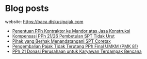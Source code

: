 # Blog posts

website: https://baca.diskusipajak.com

<!-- BLOG-POST-LIST:START -->
- [Penentuan PPh Kontraktor ke Mandor atas Jasa Konstruksi](https://baca.diskusipajak.com/penentuan-pph-kontraktor-ke-mandor-atas-jasa-konstruksi/)
- [Kompensasi PPh 21/26 Pembetulan SPT Tidak Urut](https://baca.diskusipajak.com/kompensasi-pph-21-26-pembetulan-spt-tidak-urut/)
- [Pihak yang Berhak Menandatangani SPT Coretax](https://baca.diskusipajak.com/pihak-yang-berhak-menandatangani-spt-coretax/)
- [Pengembalian Pajak Tidak Terutang PPh Final UMKM &lpar;PMK 81&rpar;](https://baca.diskusipajak.com/pengembalian-pajak-tidak-terutang-pph-final-umkm-pmk-81/)
- [PPh 21 Donasi Perusahaan untuk Karyawan Terdampak Bencana](https://baca.diskusipajak.com/pph-21-donasi-perusahaan-untuk-karyawan-terdampak-bencana/)
<!-- BLOG-POST-LIST:END -->

<!--
**kelaspajak/kelaspajak** is a ✨ _special_ ✨ repository because its `README.md` (this file) appears on your GitHub profile.

Here are some ideas to get you started:

- 🔭 I’m currently working on ...
- 🌱 I’m currently learning ...
- 👯 I’m looking to collaborate on ...
- 🤔 I’m looking for help with ...
- 💬 Ask me about ...
- 📫 How to reach me: ...
- 😄 Pronouns: ...
- ⚡ Fun fact: ...
-->
